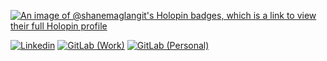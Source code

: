 [![An image of @shanemaglangit's Holopin badges, which is a link to view their full Holopin profile](https://holopin.me/shanemaglangit)](https://holopin.io/@shanemaglangit)

[![Linkedin](https://img.shields.io/badge/-LinkedIn-222222?style=flat&logo=Linkedin&logoColor=white&link=https://www.linkedin.com/in/shanemaglangit/)](https://www.linkedin.com/in/shanemaglangit/)
[![GitLab (Work)](https://img.shields.io/badge/-GitLab-222222?style=flat&logo=Gitlab&link=https://www.gitlab.com/shanemaglangit)](https://gitlab.com/smaglangit)
[![GitLab (Personal)](https://img.shields.io/badge/-GitLab-222222?style=flat&logo=Gitlab&link=https://www.gitlab.com/shanemaglangit)](https://gitlab.com/ShaneMaglangit)
